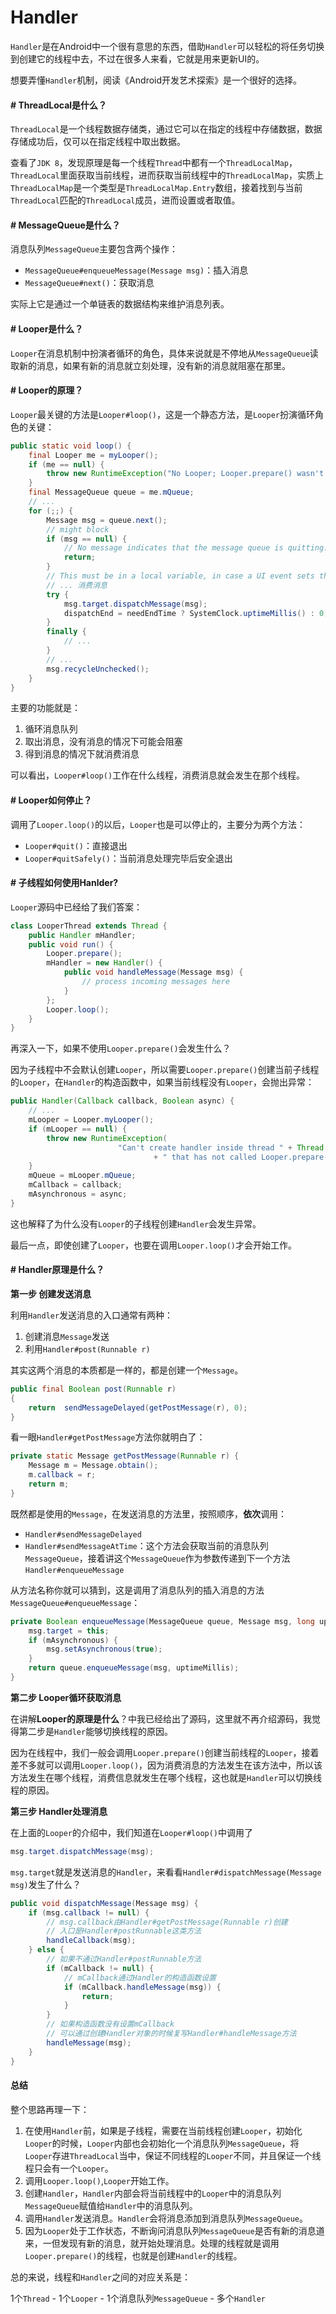 # Handler

`Handler`是在Android中一个很有意思的东西，借助`Handler`可以轻松的将任务切换到创建它的线程中去，不过在很多人来看，它就是用来更新UI的。

想要弄懂`Handler`机制，阅读《Android开发艺术探索》是一个很好的选择。

#### # ThreadLocal是什么？

`ThreadLocal`是一个线程数据存储类，通过它可以在指定的线程中存储数据，数据存储成功后，仅可以在指定线程中取出数据。

查看了`JDK 8`，发现原理是每一个线程`Thread`中都有一个`ThreadLocalMap`，`ThreadLocal`里面获取当前线程，进而获取当前线程中的`ThreadLocalMap`，实质上`ThreadLocalMap`是一个类型是`ThreadLocalMap.Entry`数组，接着找到与当前`ThreadLocal`匹配的`ThreadLocal`成员，进而设置或者取值。

#### # MessageQueue是什么？

消息队列`MessageQueue`主要包含两个操作：

- `MessageQueue#enqueueMessage(Message msg)`：插入消息
- `MessageQueue#next()`：获取消息

实际上它是通过一个单链表的数据结构来维护消息列表。

#### # Looper是什么？

`Looper`在消息机制中扮演者循环的角色，具体来说就是不停地从`MessageQueue`读取新的消息，如果有新的消息就立刻处理，没有新的消息就阻塞在那里。

#### # Looper的原理？

`Looper`最关键的方法是`Looper#loop()`，这是一个静态方法，是`Looper`扮演循环角色的关键：

```java
public static void loop() {
	final Looper me = myLooper();
	if (me == null) {
		throw new RuntimeException("No Looper; Looper.prepare() wasn't called on this thread.");
	}
	final MessageQueue queue = me.mQueue;
	// ...
	for (;;) {
		Message msg = queue.next();
		// might block
		if (msg == null) {
			// No message indicates that the message queue is quitting.
			return;
		}
		// This must be in a local variable, in case a UI event sets the logger
		// ... 消费消息
		try {
			msg.target.dispatchMessage(msg);
			dispatchEnd = needEndTime ? SystemClock.uptimeMillis() : 0;
		}
		finally {
			// ...
		}
		// ...
		msg.recycleUnchecked();
	}
}
```

主要的功能就是：

1. 循环消息队列
2. 取出消息，没有消息的情况下可能会阻塞
3. 得到消息的情况下就消费消息

可以看出，`Looper#loop()`工作在什么线程，消费消息就会发生在那个线程。

#### # Looper如何停止？

调用了`Looper.loop()`的以后，`Looper`也是可以停止的，主要分为两个方法：

- `Looper#quit()`：直接退出
- `Looper#quitSafely()`：当前消息处理完毕后安全退出

#### # 子线程如何使用Hanlder?

`Looper`源码中已经给了我们答案：

```java
class LooperThread extends Thread {
	public Handler mHandler;
	public void run() {
		Looper.prepare();
		mHandler = new Handler() {
			public void handleMessage(Message msg) {
				// process incoming messages here
			}
		};
		Looper.loop();
	}
}
```

再深入一下，如果不使用`Looper.prepare()`会发生什么？

因为子线程中不会默认创建`Looper`，所以需要`Looper.prepare()`创建当前子线程的`Looper`，在`Handler`的构造函数中，如果当前线程没有`Looper`，会抛出异常：

```java
public Handler(Callback callback, Boolean async) {
	// ...
	mLooper = Looper.myLooper();
	if (mLooper == null) {
		throw new RuntimeException(
		                "Can't create handler inside thread " + Thread.currentThread()
		                        + " that has not called Looper.prepare()");
	}
	mQueue = mLooper.mQueue;
	mCallback = callback;
	mAsynchronous = async;
}
```

这也解释了为什么没有`Looper`的子线程创建`Handler`会发生异常。

最后一点，即使创建了`Looper`，也要在调用`Looper.loop()`才会开始工作。

#### # Handler原理是什么？

**第一步 创建发送消息**

利用`Handler`发送消息的入口通常有两种：

1. 创建消息`Message`发送
2. 利用`Handler#post(Runnable r)`

其实这两个消息的本质都是一样的，都是创建一个`Message`。

```java
public final Boolean post(Runnable r)
{
	return  sendMessageDelayed(getPostMessage(r), 0);
}
```

看一眼`Handler#getPostMessage`方法你就明白了：

```java
private static Message getPostMessage(Runnable r) {
	Message m = Message.obtain();
	m.callback = r;
	return m;
}
```

既然都是使用的`Message`，在发送消息的方法里，按照顺序，**依次**调用：

- `Handler#sendMessageDelayed`
- `Handler#sendMessageAtTime`：这个方法会获取当前的消息队列`MessageQueue`，接着讲这个`MessageQueue`作为参数传递到下一个方法`Handler#enqueueMessage`

从方法名称你就可以猜到，这是调用了消息队列的插入消息的方法`MessageQueue#enqueueMessage`：

```java
private Boolean enqueueMessage(MessageQueue queue, Message msg, long uptimeMillis) {
	msg.target = this;
	if (mAsynchronous) {
		msg.setAsynchronous(true);
	}
	return queue.enqueueMessage(msg, uptimeMillis);
}
```

**第二步 Looper循环获取消息**

在讲解**Looper的原理是什么**？中我已经给出了源码，这里就不再介绍源码，我觉得第二步是`Handler`能够切换线程的原因。

因为在线程中，我们一般会调用`Looper.prepare()`创建当前线程的`Looper`，接着差不多就可以调用`Looper.loop()`，因为消费消息的方法发生在该方法中，所以该方法发生在哪个线程，消费信息就发生在哪个线程，这也就是`Handler`可以切换线程的原因。

**第三步 Handler处理消息**

在上面的`Looper`的介绍中，我们知道在`Looper#loop()`中调用了

```java
msg.target.dispatchMessage(msg);
```

`msg.target`就是发送消息的`Handler`，来看看`Handler#dispatchMessage(Message msg)`发生了什么？

```java
public void dispatchMessage(Message msg) {
	if (msg.callback != null) {
      	// msg.callback由Handler#getPostMessage(Runnable r)创建
      	// 入口是Handler#postRunnable这类方法
		handleCallback(msg);
	} else {
      	// 如果不通过Handler#postRunnable方法
		if (mCallback != null) {
          	// mCallback通过Handler的构造函数设置
			if (mCallback.handleMessage(msg)) {
				return;
			}
		}
      	// 如果构造函数没有设置mCallback
      	// 可以通过创建Handler对象的时候复写Handler#handleMessage方法
		handleMessage(msg);
	}
}
```

#### 总结

整个思路再理一下：

1. 在使用`Handler`前，如果是子线程，需要在当前线程创建`Looper`，初始化`Looper`的时候，`Looper`内部也会初始化一个消息队列`MessageQueue`，将`Looper`存进`ThreadLocal`当中，保证不同线程的`Looper`不同，并且保证一个线程只会有一个`Looper`。
2. 调用`Looper.loop()`,`Looper`开始工作。
3. 创建`Handler`，`Handler`内部会将当前线程中的`Looper`中的消息队列`MessageQueue`赋值给`Handler`中的消息队列。
4. 调用`Handler`发送消息。`Handler`会将消息添加到消息队列`MessageQueue`。
5. 因为`Looper`处于工作状态，不断询问消息队列`MessageQueue`是否有新的消息道来，一但发现有新的消息，就开始处理消息。处理的线程就是调用`Looper.prepare()`的线程，也就是创建`Handler`的线程。

总的来说，线程和`Handler`之间的对应关系是：

1个`Thread` - 1个`Looper` - 1个消息队列`MessageQueue` - 多个`Handler`



